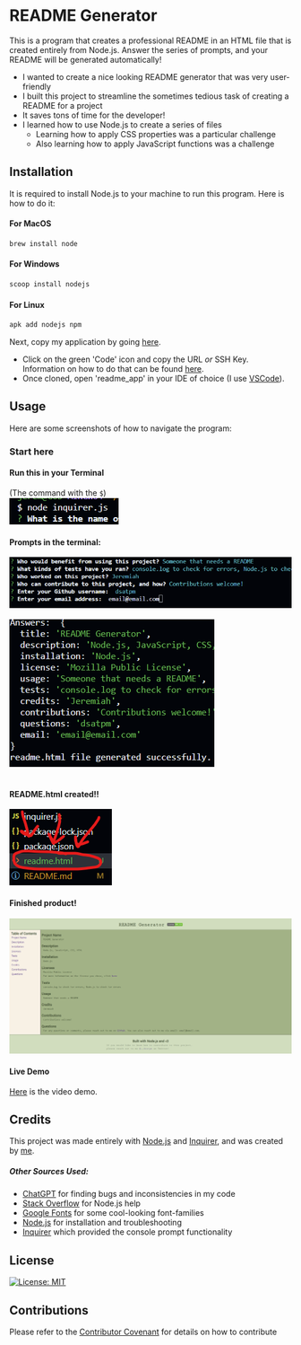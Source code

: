 # README Generator

This is a program that creates a professional README in an HTML file that is created entirely from Node.js. Answer the series of prompts, and your README will be generated automatically!

-   I wanted to create a nice looking README generator that was very user-friendly
-   I built this project to streamline the sometimes tedious task of creating a README for a project
-   It saves tons of time for the developer!
-   I learned how to use Node.js to create a series of files
    -   Learning how to apply CSS properties was a particular challenge
    -   Also learning how to apply JavaScript functions was a challenge

## Installation

It is required to install Node.js to your machine to run this program. Here is how to do it:

#### For MacOS

```bash
brew install node
```

#### For Windows

```bash
scoop install nodejs
```

#### For Linux

```bash
apk add nodejs npm
```

Next, copy my application by going [here](https://github.com/dsatpm/readme_app).

-   Click on the green 'Code' icon and copy the URL _or_ SSH Key. Information on how to do that can be found [here](https://docs.github.com/en/repositories/creating-and-managing-repositories/cloning-a-repository).
-   Once cloned, open 'readme_app' in your IDE of choice (I use [VSCode](https://code.visualstudio.com/)).

## Usage

Here are some screenshots of how to navigate the program:

### Start here
#### Run this in your Terminal
(The command with the `$`)
<br>
![demo](./assets/images/demo-ss1.png)

#### Prompts in the terminal:

![demo](./assets/images/demo-ss2.png)<br>
<br>
![demo](./assets/images/demo-ss3.png)<br>
<br>
#### README.html created!!
![demo](./assets/images/demo-ss4.png)

#### Finished product!
![demo](./assets/images/demo-ss5.png)

#### Live Demo
[Here](https://drive.google.com/file/d/1DgSio52Ks6uMFiYB8Tc56bQmKz0CbDDR/view?usp=drive_link) is the video demo.

## Credits

This project was made entirely with [Node.js](https://nodejs.org/en) and [Inquirer](https://www.npmjs.com/package/inquirer), and was created by [me](https://github.com/dsatpm).
##### Other Sources Used:

-   [ChatGPT](https://chat.openai.com/) for finding bugs and inconsistencies in my code
-   [Stack Overflow](https://stackoverflow.com/) for Node.js help
-   [Google Fonts](https://fonts.google.com/) for some cool-looking font-families
-   [Node.js](https://nodejs.org/en) for installation and troubleshooting
-   [Inquirer](https://www.npmjs.com/package/inquirer) which provided the console prompt functionality

## License

[![License: MIT](https://img.shields.io/badge/License-MIT-yellow.svg)](https://opensource.org/licenses/MIT)

## Contributions

Please refer to the [Contributor Covenant](https://www.contributor-covenant.org/) for details on how to contribute
